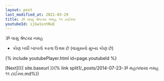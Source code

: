 ```yaml
---
layout: post
last_modified_at: 2021-03-29
title: ૐ વાસુ શ્રેષ્ટયા નમહ ૧૧ ટાઈમ્સ
youtubeId: ijGw1sntNuE
---
```

 
 
 ૐ વાસુ શ્રેષ્ટયા નમહ  
 
 -  કોણ બધી બાબતો કરતા ઉત્તમ છે (વાસુસનો મુખ્ય કોણ છે) 
 
  
 
  
 
 
 
 
 
 


{% include youtubePlayer.html id=page.youtubeId %}
 
[Next]({{ site.baseurl }}{% link  split1/_posts/2014-07-23-ૐ મહાપધાયા નમહ ૧૧ ટાઈમ્સ.md%})
 
